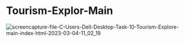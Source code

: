 # Tourism-Explor-Main


![screencapture-file-C-Users-Dell-Desktop-Task-10-Tourism-Explore-main-index-html-2023-03-04-11_02_19](https://user-images.githubusercontent.com/120628111/222943414-59c8fc08-ab72-4445-89a2-2f0a7e8ed36f.png)
